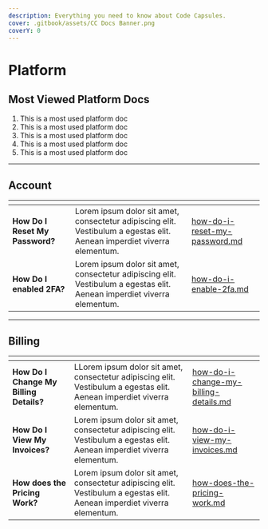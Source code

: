 ```yaml
---
description: Everything you need to know about Code Capsules.
cover: .gitbook/assets/CC Docs Banner.png
coverY: 0
---
```


# Platform

## Most Viewed Platform Docs

1. This is a most used platform doc
2. This is a most used platform doc
3. This is a most used platform doc
4. This is a most used platform doc
5. This is a most used platform doc



***

## Account

<table data-card-size="large" data-view="cards"><thead><tr><th></th><th></th><th data-hidden data-card-target data-type="content-ref"></th></tr></thead><tbody><tr><td><strong>How Do I Reset My Password?</strong></td><td>Lorem ipsum dolor sit amet, consectetur adipiscing elit. Vestibulum a egestas elit. Aenean imperdiet viverra elementum.</td><td><a href="how-do-i-reset-my-password.md">how-do-i-reset-my-password.md</a></td></tr><tr><td><strong>How Do I enabled 2FA?</strong></td><td>Lorem ipsum dolor sit amet, consectetur adipiscing elit. Vestibulum a egestas elit. Aenean imperdiet viverra elementum.</td><td><a href="how-do-i-enable-2fa.md">how-do-i-enable-2fa.md</a></td></tr></tbody></table>

***

## Billing

<table data-card-size="large" data-view="cards"><thead><tr><th></th><th></th><th data-hidden data-card-target data-type="content-ref"></th></tr></thead><tbody><tr><td><strong>How Do I Change My Billing Details?</strong></td><td>LLorem ipsum dolor sit amet, consectetur adipiscing elit. Vestibulum a egestas elit. Aenean imperdiet viverra elementum.</td><td><a href="billing/how-do-i-change-my-billing-details.md">how-do-i-change-my-billing-details.md</a></td></tr><tr><td><strong>How Do I View My Invoices?</strong></td><td>Lorem ipsum dolor sit amet, consectetur adipiscing elit. Vestibulum a egestas elit. Aenean imperdiet viverra elementum.</td><td><a href="billing/how-do-i-view-my-invoices.md">how-do-i-view-my-invoices.md</a></td></tr><tr><td><strong>How does the Pricing Work?</strong></td><td>Lorem ipsum dolor sit amet, consectetur adipiscing elit. Vestibulum a egestas elit. Aenean imperdiet viverra elementum.</td><td><a href="billing/how-does-the-pricing-work.md">how-does-the-pricing-work.md</a></td></tr></tbody></table>

